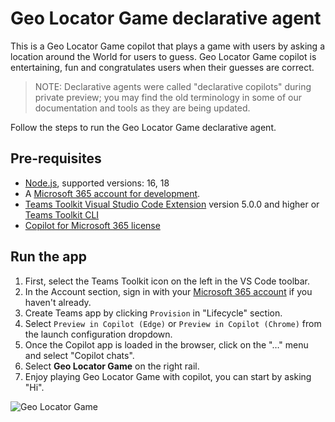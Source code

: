 # Geo Locator Game declarative agent
This is a Geo Locator Game copilot that plays a game with users by asking a location around the World for users to guess. Geo Locator Game copilot is entertaining, fun and congratulates users when their guesses are correct.

> NOTE: Declarative agents were called "declarative copilots" during private preview; you may find the old terminology in some of our documentation and tools as they are being updated.

Follow the steps to run the Geo Locator Game declarative agent.

## Pre-requisites
- [Node.js](https://nodejs.org/), supported versions: 16, 18
- A [Microsoft 365 account for development](https://docs.microsoft.com/microsoftteams/platform/toolkit/accounts).
- [Teams Toolkit Visual Studio Code Extension](https://aka.ms/teams-toolkit) version 5.0.0 and higher or [Teams Toolkit CLI](https://aka.ms/teamsfx-toolkit-cli)
- [Copilot for Microsoft 365 license](https://learn.microsoft.com/microsoft-365-copilot/extensibility/prerequisites#prerequisites)

## Run the app

1. First, select the Teams Toolkit icon on the left in the VS Code toolbar.
2. In the Account section, sign in with your [Microsoft 365 account](https://docs.microsoft.com/microsoftteams/platform/toolkit/accounts) if you haven't already.
3. Create Teams app by clicking `Provision` in "Lifecycle" section.
4. Select `Preview in Copilot (Edge)` or `Preview in Copilot (Chrome)` from the launch configuration dropdown.
5. Once the Copilot app is loaded in the browser, click on the "…" menu and select "Copilot chats".
6. Select **Geo Locator Game** on the right rail.
7. Enjoy playing Geo Locator Game with copilot, you can start by asking "Hi".

![Geo Locator Game](geo-locator.gif)